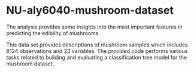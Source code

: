# NU-aly6040-mushroom-dataset
The analysis provides some insights into the most important features in predicting the edibility of mushrooms. 

This data set provides descriptions of mushroom samples which includes 8124 observations and 23 variables. The provided code performs various tasks related to building and evaluating a classification tree model for the mushroom dataset.
